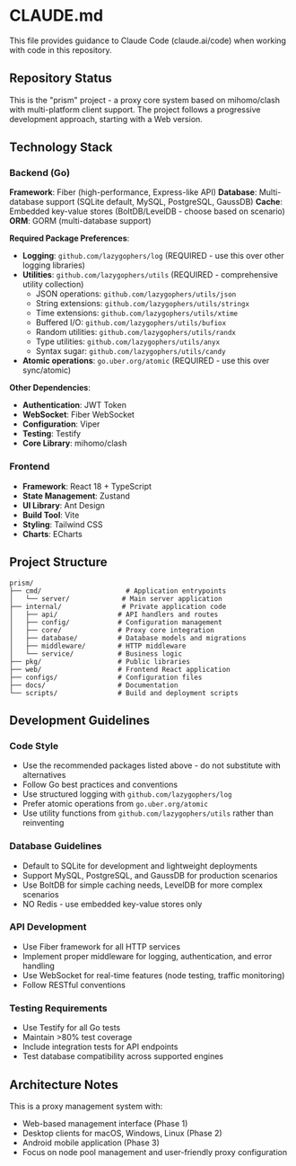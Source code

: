 # CLAUDE.md

This file provides guidance to Claude Code (claude.ai/code) when working with code in this repository.

## Repository Status

This is the "prism" project - a proxy core system based on mihomo/clash with multi-platform client support. The project follows a progressive development approach, starting with a Web version.

## Technology Stack

### Backend (Go)
**Framework**: Fiber (high-performance, Express-like API)
**Database**: Multi-database support (SQLite default, MySQL, PostgreSQL, GaussDB)
**Cache**: Embedded key-value stores (BoltDB/LevelDB - choose based on scenario)
**ORM**: GORM (multi-database support)

**Required Package Preferences**:
- **Logging**: `github.com/lazygophers/log` (REQUIRED - use this over other logging libraries)
- **Utilities**: `github.com/lazygophers/utils` (REQUIRED - comprehensive utility collection)
  - JSON operations: `github.com/lazygophers/utils/json`
  - String extensions: `github.com/lazygophers/utils/stringx`
  - Time extensions: `github.com/lazygophers/utils/xtime`
  - Buffered I/O: `github.com/lazygophers/utils/bufiox`
  - Random utilities: `github.com/lazygophers/utils/randx`
  - Type utilities: `github.com/lazygophers/utils/anyx`
  - Syntax sugar: `github.com/lazygophers/utils/candy`
- **Atomic operations**: `go.uber.org/atomic` (REQUIRED - use this over sync/atomic)

**Other Dependencies**:
- **Authentication**: JWT Token
- **WebSocket**: Fiber WebSocket
- **Configuration**: Viper
- **Testing**: Testify
- **Core Library**: mihomo/clash

### Frontend
- **Framework**: React 18 + TypeScript
- **State Management**: Zustand
- **UI Library**: Ant Design
- **Build Tool**: Vite
- **Styling**: Tailwind CSS
- **Charts**: ECharts

## Project Structure

```
prism/
├── cmd/                     # Application entrypoints
│   └── server/             # Main server application
├── internal/               # Private application code
│   ├── api/               # API handlers and routes
│   ├── config/            # Configuration management
│   ├── core/              # Proxy core integration
│   ├── database/          # Database models and migrations
│   ├── middleware/        # HTTP middleware
│   └── service/           # Business logic
├── pkg/                   # Public libraries
├── web/                   # Frontend React application
├── configs/               # Configuration files
├── docs/                  # Documentation
└── scripts/               # Build and deployment scripts
```

## Development Guidelines

### Code Style
- Use the recommended packages listed above - do not substitute with alternatives
- Follow Go best practices and conventions
- Use structured logging with `github.com/lazygophers/log`
- Prefer atomic operations from `go.uber.org/atomic`
- Use utility functions from `github.com/lazygophers/utils` rather than reinventing

### Database Guidelines
- Default to SQLite for development and lightweight deployments
- Support MySQL, PostgreSQL, and GaussDB for production scenarios
- Use BoltDB for simple caching needs, LevelDB for more complex scenarios
- NO Redis - use embedded key-value stores only

### API Development
- Use Fiber framework for all HTTP services
- Implement proper middleware for logging, authentication, and error handling
- Use WebSocket for real-time features (node testing, traffic monitoring)
- Follow RESTful conventions

### Testing Requirements
- Use Testify for all Go tests
- Maintain >80% test coverage
- Include integration tests for API endpoints
- Test database compatibility across supported engines

## Architecture Notes

This is a proxy management system with:
- Web-based management interface (Phase 1)
- Desktop clients for macOS, Windows, Linux (Phase 2) 
- Android mobile application (Phase 3)
- Focus on node pool management and user-friendly proxy configuration